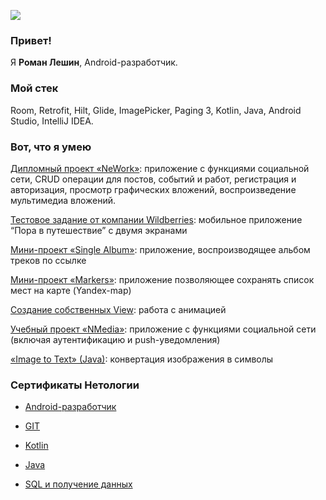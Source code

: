 ![](https://avatars.githubusercontent.com/u/104573735?v=4)
### Привет!

Я <b>Роман Лешин</b>, Android-разработчик.

### Мой стек

Room, Retrofit, Hilt, Glide, ImagePicker, Paging 3, Kotlin, Java, Android Studio, IntelliJ IDEA.

### Вот, что я умею

[Дипломный проект «NeWork»](https://github.com/vOrzee/NeWork): приложение с функциями социальной сети, CRUD операции для постов, событий и работ, регистрация и авторизация, просмотр графических вложений, воспроизведение мультимедиа вложений.

[Тестовое задание от компании Wildberries](https://github.com/vOrzee/WildberriesTest): мобильное приложение “Пора в путешествие” с двумя экранами

[Мини-проект «Single Album»](https://github.com/vOrzee/SingleAlbum): приложение, воспроизводящее альбом треков по ссылке

[Мини-проект «Markers»](https://github.com/vOrzee/Markers): приложение позволяющее сохранять список мест на карте (Yandex-map)

[Создание собственных View](https://github.com/vOrzee/CustomViews): работа с анимацией

[Учебный проект «NMedia»](https://github.com/vOrzee/NMedia): приложение с функциями социальной сети (включая аутентификацию и push-уведомления)

[«Image to Text» (Java)](https://github.com/vOrzee/RU.NETOLOGY.JAVA.CourseProject_ConverterToTextGraphics): конвертация изображения в символы

### Сертификаты Нетологии

- [Android-разработчик](https://github.com/vOrzee/vOrzee/blob/main/Android.pdf)

- [GIT](https://github.com/vOrzee/vOrzee/blob/main/Git.pdf)

- [Kotlin](https://github.com/vOrzee/vOrzee/blob/main/Kotlin.pdf)

- [Java](https://github.com/vOrzee/vOrzee/blob/main/Java.pdf)

- [SQL и получение данных](https://github.com/vOrzee/vOrzee/blob/main/SQL.pdf)
